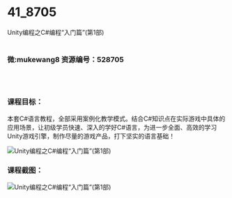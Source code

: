 # 41_8705
Unity编程之C#编程“入门篇”(第1部)
<br/></br>
<h3>微:mukewang8 资源编号：528705</h3>
<br/></br>
<h3>课程目标：</h3>
<p>本套<a title="查看与 C 相关的文章" target="_blank">C</a>#语言教程，全部采用案例化教学模式。结合<a title="查看与 C 相关的文章" target="_blank">C</a>#知识点在实际游戏中具体的应用场景，让初级学员快速、深入的学好C#语言，为进一步全面、高效的学习Unity游戏引擎，制作尽量的游戏产品，打下坚实的语言基础！</p>
<p><img src="https://www.ko996.com/wp-content/uploads/img/2019/11/2-63-300x225.png" alt="Unity编程之C#编程“入门篇”(第1部)"></p>
<h3>课程截图：</h3>
<p><img src="https://www.ko996.com/wp-content/uploads/img/2019/11/1-73.png" alt="Unity编程之C#编程“入门篇”(第1部)"></p>
